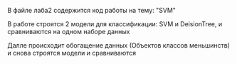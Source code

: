 В файле лаба2 содержится код работы на тему: "SVM"

В работе строятся 2 модели для классификации: SVM и DeisionTree, и сравниваются на одном наборе данных

Далле происходит обогащение данных (Объектов классов меньшинств) и снова строятся модели и сравниваются
